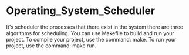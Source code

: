 # Operating_System_Scheduler
It's scheduler the processes that there exist in the system
there are three algorithms for scheduling.
You can use Makefile to build and run your project.
To compile your project, use the command: make.
To run your project, use the command: make run.
